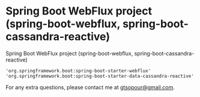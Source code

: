# Spring Boot WebFlux project (spring-boot-webflux, spring-boot-cassandra-reactive)
Spring Boot WebFlux project (spring-boot-webflux, spring-boot-cassandra-reactive)

    'org.springframework.boot:spring-boot-starter-webflux'  
    'org.springframework.boot:spring-boot-starter-data-cassandra-reactive' 

For any extra questions, please contact me at gtsopour@gmail.com. 
